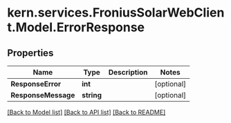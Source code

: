 # kern.services.FroniusSolarWebClient.Model.ErrorResponse

## Properties

Name | Type | Description | Notes
------------ | ------------- | ------------- | -------------
**ResponseError** | **int** |  | [optional] 
**ResponseMessage** | **string** |  | [optional] 

[[Back to Model list]](../README.md#documentation-for-models) [[Back to API list]](../README.md#documentation-for-api-endpoints) [[Back to README]](../README.md)

